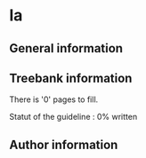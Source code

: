 # la 
 ## General information 

 ## Treebank information 

 There is '0' pages to fill. 

 Statut of the guideline : 0% written 

 ## Author information 

